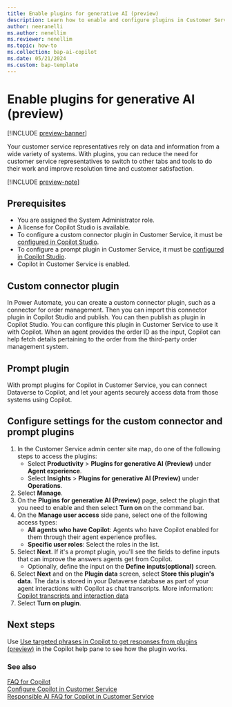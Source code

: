 ```yaml
---
title: Enable plugins for generative AI (preview)
description: Learn how to enable and configure plugins in Customer Service for generative AI by using custom connector and prompt plugins.
author: neeranelli
ms.author: nenellim
ms.reviewer: nenellim
ms.topic: how-to
ms.collection: bap-ai-copilot
ms.date: 05/21/2024
ms.custom: bap-template
---
```


# Enable plugins for generative AI (preview)

[!INCLUDE [preview-banner](~/../shared-content/shared/preview-includes/preview-banner.md)]

Your customer service representatives rely on data and information from a wide variety of systems. With plugins, you can reduce the need for customer service representatives to switch to other tabs and tools to do their work and improve resolution time and customer satisfaction.

[!INCLUDE [preview-note](~/../shared-content/shared/preview-includes/preview-note.md)]

## Prerequisites

- You are assigned the System Administrator role.
- A license for Copilot Studio is available.
- To configure a custom connector plugin in Customer Service, it must be [configured in Copilot Studio](/microsoft-copilot-studio/copilot-ai-plugins).
- To configure a prompt plugin in Customer Service, it must be [configured in Copilot Studio](/microsoft-copilot-studio/copilot-ai-plugins).
- Copilot in Customer Service is enabled.

## Custom connector plugin

In Power Automate, you can create a custom connector plugin, such as a connector for order management. Then you can import this connector plugin in Copilot Studio and publish. You can then publish as plugin in Copilot Studio. You can configure this plugin in Customer Service to use it with Copilot. When an agent provides the order ID as the input, Copilot can help fetch details pertaining to the order from the third-party order management system.

## Prompt plugin

With prompt plugins for Copilot in Customer Service, you can connect Dataverse to Copilot, and let your agents securely access data from those systems using Copilot.

## Configure settings for the custom connector and prompt plugins

1. In the Customer Service admin center site map, do one of the following steps to access the plugins:
   - Select **Productivity** > **Plugins for generative AI (Preview)** under **Agent experience**.
   - Select **Insights** > **Plugins for generative AI (Preview)** under **Operations**. 
1. Select **Manage**.
1. On the **Plugins for generative AI (Preview)** page, select the plugin that you need to enable and then select **Turn on** on the command bar.
1. On the **Manage user access** side pane, select one of the following access types:
   - **All agents who have Copilot**: Agents who have Copilot enabled for them through their agent experience profiles.
   - **Specific user roles**: Select the roles in the list.
1. Select **Next**. If it's a prompt plugin, you'll see the fields to define inputs that can improve the answers agents get from Copilot.
   - Optionally, define the input on the **Define inputs(optional)** screen. 
1. Select **Next** and on the **Plugin data** screen, select **Store this plugin's data**. The data is stored in  your Dataverse database as part of your agent interactions with Copilot as chat transcripts. More information: [Copilot transcripts and interaction data](../develop/download-copilot-transcript-data.md)
1. Select **Turn on plugin**.

## Next steps

Use [Use targeted phrases in Copilot to get responses from plugins (preview)](../use/use-copilot-features.md#use-targeted-phrases-in-copilot-to-get-responses-from-plugins-preview) in the Copilot help pane to see how the plugin works.

### See also

[FAQ for Copilot](faq-copilot-features.md)  
[Configure Copilot in Customer Service](configure-copilot-features.md)  
[Responsible AI FAQ for Copilot in Customer Service](../implement/faq-responsible-ai-copilot.md)  